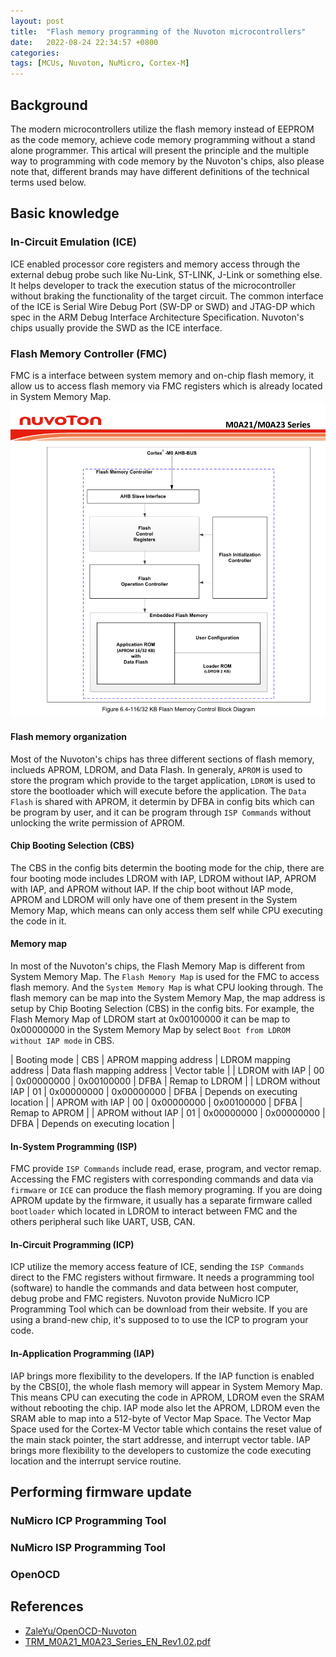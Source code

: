 ```yaml
---
layout: post
title:  "Flash memory programming of the Nuvoton microcontrollers"
date:   2022-08-24 22:34:57 +0800
categories: 
tags: [MCUs, Nuvoton, NuMicro, Cortex-M]
---
```

## Background
The modern microcontrollers utilize the flash memory instead of EEPROM as the code memory, achieve code memory programming without a stand alone programmer. This artical will present the principle and the multiple way to programming with code memory by the Nuvoton's chips, also please note that, different brands may have different definitions of the technical terms used below.

## Basic knowledge
### In-Circuit Emulation (ICE)
ICE enabled processor core registers and memory access through the external debug probe such like Nu-Link, ST-LINK, J-Link or something else. It helps developer to track the execution status of the microcontroller without braking the functionality of the target circuit. The common interface of the ICE is Serial Wire Debug Port (SW-DP or SWD) and JTAG-DP which spec in the ARM Debug Interface Architecture Specification. Nuvoton's chips usually provide the SWD as the ICE interface.

### Flash Memory Controller (FMC)
FMC is a interface between system memory and on-chip flash memory, it allow us to access flash memory via FMC registers which is already located in System Memory Map.
![FMC block diagram](/image/20220824/m0a23_fmc.png)

#### Flash memory organization
Most of the Nuvoton's chips has three different sections of flash memory, inclueds APROM, LDROM, and Data Flash. In generaly, `APROM` is used to store the program which provide to the target application, `LDROM` is used to store the bootloader which will execute before the application. The `Data Flash` is shared with APROM, it determin by DFBA in config bits which can be program by user, and it can be program through `ISP Commands` without unlocking the write permission of APROM.

#### Chip Booting Selection (CBS)
The CBS in the config bits determin the booting mode for the chip, there are four booting mode includes LDROM with IAP, LDROM without IAP, APROM with IAP, and APROM without IAP. If the chip boot without IAP mode, APROM and LDROM will only have one of them present in the System Memory Map, which means can only access them self while CPU executing the code in it.

#### Memory map
In most of the Nuvoton's chips, the Flash Memory Map is different from System Memory Map. The `Flash Memory Map` is used for the FMC to access flash memory. And the `System Memory Map` is what CPU looking through. The flash memory can be map into the System Memory Map, the map address is setup by Chip Booting Selection (CBS) in the config bits. For example, the Flash Memory Map of LDROM start at 0x00100000 it can be map to 0x00000000 in the System Memory Map by select `Boot from LDROM without IAP mode` in CBS.

| Booting mode | CBS | APROM mapping address | LDROM mapping address | Data flash mapping address | Vector table |
| LDROM with IAP | 00 | 0x00000000 | 0x00100000 | DFBA | Remap to LDROM |
| LDROM without IAP | 01 | 0x00000000 | 0x00000000 | DFBA | Depends on executing location |
| APROM with IAP | 00 | 0x00000000 | 0x00100000 | DFBA | Remap to APROM |
| APROM without IAP | 01 | 0x00000000 | 0x00000000 | DFBA | Depends on executing location |

#### In-System Programming (ISP)
FMC provide `ISP Commands` include read, erase, program, and vector remap. Accessing the FMC registers with corresponding commands and data via `firmware` or `ICE` can produce the flash memory programing. If you are doing APROM update by the firmware, it usually has a separate firmware called `bootloader` which located in LDROM to interact between FMC and the others peripheral such like UART, USB, CAN.

#### In-Circuit Programming (ICP)
ICP utilize the memory access feature of ICE, sending the `ISP Commands` direct to the FMC registers without firmware. It needs a programming tool (software) to handle the commands and data between host computer, debug probe and FMC registers. Nuvoton provide NuMicro ICP Programming Tool which can be download from their website. If you are using a brand-new chip, it's supposed to to use the ICP to program your code.

#### In-Application Programming (IAP)
IAP brings more flexibility to the developers. If the IAP function is enabled by the CBS[0], the whole flash memory will appear in System Memory Map. This means CPU can executing the code in APROM, LDROM even the SRAM without rebooting the chip. IAP mode also let the APROM, LDROM even the SRAM able to map into a 512-byte of Vector Map Space. The Vector Map Space used for the Cortex-M Vector table which contains the reset value of the main stack pointer, the start addresse, and interrupt vector table. IAP brings more flexibility to the developers to customize the code executing location and the interrupt service routine. 

## Performing firmware update
### NuMicro ICP Programming Tool
### NuMicro ISP Programming Tool
### OpenOCD

## References
- [ZaleYu/OpenOCD-Nuvoton](https://github.com/ZaleYu/OpenOCD-Nuvoton)
- [TRM_M0A21_M0A23_Series_EN_Rev1.02.pdf](https://www.nuvoton.com/export/resource-files/TRM_M0A21_M0A23_Series_EN_Rev1.02.pdf)
